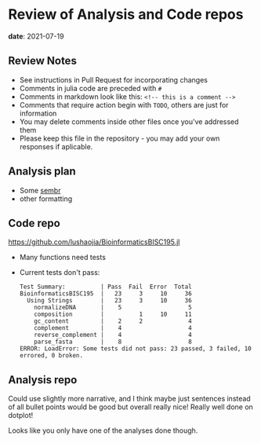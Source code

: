 # Review of Analysis and Code repos

**date**: 2021-07-19

## Review Notes

- See instructions in Pull Request for incorporating changes
- Comments in julia code are preceded with `#`
- Comments in markdown look like this: `<!-- this is a comment -->`
- Comments that require action begin with `TODO`, others are just for information
- You may delete comments inside other files once you've addressed them
- Please keep this file in the repository - you may add your own responses if aplicable.

## Analysis plan

- Some [sembr](http://sembr.org)
- other formatting

## Code repo

https://github.com/lushaojia/BioinformaticsBISC195.jl

- Many functions need tests
- Current tests don't pass:

  ```
  Test Summary:          | Pass  Fail  Error  Total
  BioinformaticsBISC195  |   23     3     10     36
    Using Strings        |   23     3     10     36
      normalizeDNA       |    5                   5
      composition        |          1     10     11
      gc_content         |    2     2             4
      complement         |    4                   4
      reverse_complement |    4                   4
      parse_fasta        |    8                   8
  ERROR: LoadError: Some tests did not pass: 23 passed, 3 failed, 10 errored, 0 broken.
  ```

## Analysis repo

Could use slightly more narrative, and I think maybe just sentences
instead of all bullet points would be good but overall really nice!
Really well done on dotplot!

Looks like you only have one of the analyses done though.